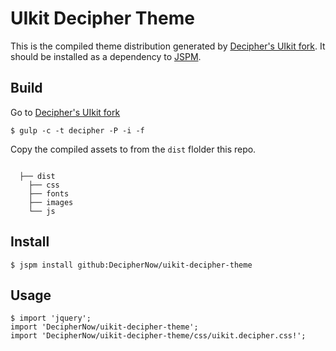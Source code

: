 # UIkit Decipher Theme

This is the compiled theme distribution generated by [Decipher's UIkit fork](https://github.com/DecipherNow/uikit).  It should be installed as a dependency to [JSPM](http://jspm.io/).

## Build
Go to [Decipher's UIkit fork](https://github.com/DecipherNow/uikit)

    $ gulp -c -t decipher -P -i -f

Copy the compiled assets to from the `dist` flolder this repo.
```
    
  ├── dist
    ├── css
    ├── fonts
    ├── images
    └── js
```

## Install 

    $ jspm install github:DecipherNow/uikit-decipher-theme

## Usage

    $ import 'jquery';
    import 'DecipherNow/uikit-decipher-theme';
    import 'DecipherNow/uikit-decipher-theme/css/uikit.decipher.css!';
